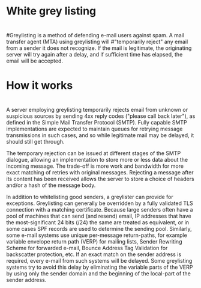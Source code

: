 # White grey listing
#
#Greylisting is a method of defending e-mail users against spam. A mail transfer agent (MTA) using greylisting will #"temporarily reject" any email from a sender it does not recognize. If the mail is legitimate, the originating server will try again after a delay, and if sufficient time has elapsed, the email will be accepted.
#
# How it works
#


A server employing greylisting temporarily rejects email from unknown or suspicious sources by sending 4xx reply codes ("please call back later"), as defined in the Simple Mail Transfer Protocol (SMTP). Fully capable SMTP implementations are expected to maintain queues for retrying message transmissions in such cases, and so while legitimate mail may be delayed, it should still get through.

The temporary rejection can be issued at different stages of the SMTP dialogue, allowing an implementation to store more or less data about the incoming message. The trade-off is more work and bandwidth for more exact matching of retries with original messages. Rejecting a message after its content has been received allows the server to store a choice of headers and/or a hash of the message body.

In addition to whitelisting good senders, a greylister can provide for exceptions. Greylisting can generally be overridden by a fully validated TLS connection with a matching certificate. Because large senders often have a pool of machines that can send (and resend) email, IP addresses that have the most-significant 24 bits (/24) the same are treated as equivalent, or in some cases SPF records are used to determine the sending pool. Similarly, some e-mail systems use unique per-message return-paths, for example variable envelope return path (VERP) for mailing lists, Sender Rewriting Scheme for forwarded e-mail, Bounce Address Tag Validation for backscatter protection, etc. If an exact match on the sender address is required, every e-mail from such systems will be delayed. Some greylisting systems try to avoid this delay by eliminating the variable parts of the VERP by using only the sender domain and the beginning of the local-part of the sender address.
